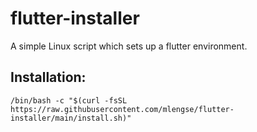 # flutter-installer
A simple Linux script which sets up a flutter environment.

## Installation:
```
/bin/bash -c "$(curl -fsSL https://raw.githubusercontent.com/mlengse/flutter-installer/main/install.sh)"
```

